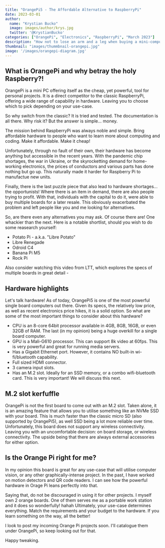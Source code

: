```yaml
---
title: "OrangePi5 - The Affordable Alternative to RaspberryPi"
date: 2023-03-01
author: 
  name: "Krystian Bucko"
  image: images/author/krys.jpg
  twitter: '@KrystianBucko'
categories: ["OrangePi", "Electronics", "RaspberryPi", "March 2023"]
description: "How not to lose an arm and a leg when buying a mini-computer for your project"
thumbnail: "images/thummbnail-orangepi.jpg"
image: '/images/orangepi-diagram.jpg' 
---
```


## What is OrangePi and why betray the holy Raspberry?!

OrangePi is a mini PC offering itself as the cheap, yet powerful, tool for personal projects. It is a direct competitor to the classic RaspberryPi, offering a wide range of capability in hardware. Leaving you to choose which to pick depending on your use-case. 

So why switch from the classic? It is tried and tested. The documentation is all there. Why risk it? But the answer is simple... money.

The mission behind RaspberryPi was always noble and simple. Bring affordable hardware to people who want to learn more about computing and coding. Make it affordable. Make it cheap!

Unfortunately, through no fault of their own, their hardware has become anything but accessible in the recent years. With the pandemic chip shortages, the war in Ukraine, or the skyrocketting demand for home-working electronics, the prices of conductors and various parts has done nothing but go up. This naturally made it harder for Raspberry Pi to manufactue new units.

Finally, there is the last puzzle piece that also lead to hardware shortages... the opportunists! Where there is an item in demand, there are also people trying to profit. With that, individuals with the capital to do it, were able to buy multiple boards for a later resale. This obviously exacerbated the problem and left people like you and me looking for alternatives.

So, are there even any alternatives you may ask. Of course there are! One whackier than the next. Here is a notable shortlist, should you wish to do some reasearch yourself:

- Potato Pi - a.k.a. "Libre Potato"
- Libre Renegade
- Odroid C4
- Banana Pi M5
- Rock Pi 

Also consider watching this video from LTT, which explores the specs of multiple boards in great detail - 

## Hardware highlights

Let's talk hardware! As of today, OrangePi5 is one of the most powerful single board computers out there. Given its specs, the relatively low price, as well as recent electronics price hikes, it is a solid option. 
So what are some of the most important things to consider about this hardware? 

- CPU is an 8-core 64bit processor available in 4GB, 8GB, 16GB, or even 32GB of RAM. The last (in my opinion) being a huge overkill for a single board computer.
- GPU is a Mali-G610 processor. This can support 8k video at 60fps. This is very powerful and great for running media servers. 
- Has a Gigabit Ethernet port. However, it contains NO built-in wi-fi/bluetooth capability.
- Full sized HDMI connector.
- 3 camera input slots.
- Has an M.2 slot. Ideally for an SSD memory, or a combo wifi-bluetooth card. This is very important! We will discuss this next.

## M.2 slot kerfuffle 

OrangePi is not the first board to come out with an M.2 slot. Taken alone, it is an amazing feature that allows you to utilise something like an NVMe SSD with your board. This is much faster than the classic micro SD (also supported by OrangePi5), as well SSD being a lot more reliable over time. Unfortunately, this board does not support any wireless connectivity. Leaving you with an uncomfortable decision: on board storage, or wireless connectivity.
The upside being that there are always external accessories for either option.


## Is the Orange Pi right for me? 

In my opinion this board is great for any use-case that will utilise computer vision, or any other graphically-intense project. In the past, I have worked on motion detectors and QR code readers. I can see how the powerful hardware in Orage Pi leans perfectly into that. 

Saying that, do not be discouraged in using it for other projects. I myself own 2 orange boards. One of them serves me as a portable work station and it does so wonderfully! hahah
Ultimately, your use-case determines everything. Match the requirements and your budget to the hardware. If you learn something on the way, all the better!

I look to post my incoming Orange Pi projects soon. I'll catalogue them under OrangePi, so keep looking out for that. 

Happy tweaking. 